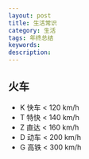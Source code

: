 ```yaml
---
layout: post
title: 生活常识
category: 生活
tags: 年终总结
keywords: 
description: 
---
```


## 火车
* K 快车 < 120 km/h
* T 特快 < 140 km/h
* Z 直达 < 160 km/h
* D 动车 < 200 km/h
* G 高铁 < 300 km/h






